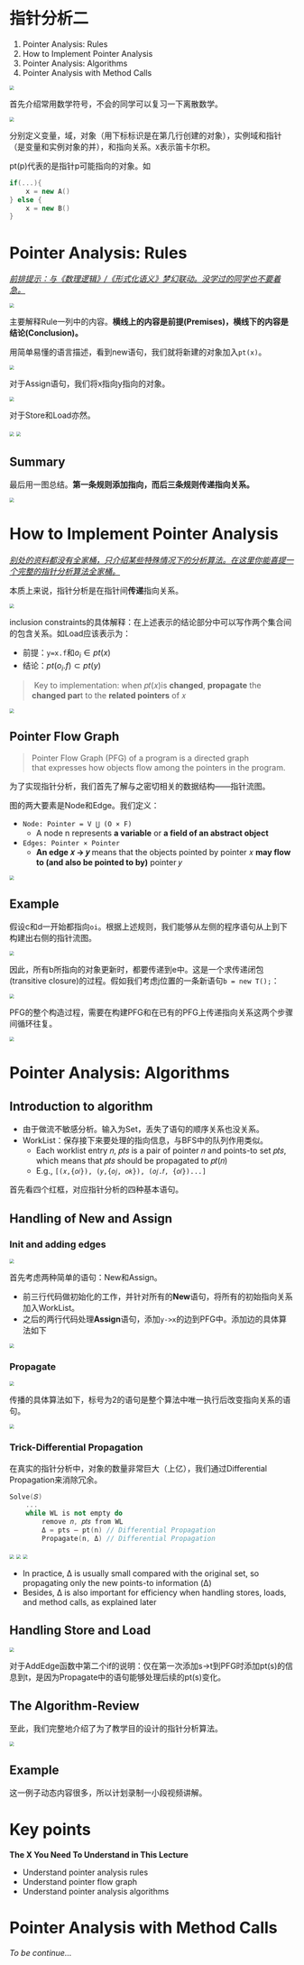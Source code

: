 # 指针分析二

1. Pointer Analysis: Rules
2. How to Implement Pointer Analysis
3. Pointer Analysis: Algorithms
4. Pointer Analysis with Method Calls

<img src="04-03-pointer2-analysis-spa.assets/image-20201105195029800.png" style="zoom:50%;" />

首先介绍常用数学符号，不会的同学可以复习一下离散数学。

<img src="04-03-pointer2-analysis-spa.assets/image-20201105195154527.png" style="zoom:50%;" />

分别定义变量，域，对象（用下标标识是在第几行创建的对象），实例域和指针（是变量和实例对象的并），和指向关系。`X`表示笛卡尔积。

pt(p)代表的是指针p可能指向的对象。如

```cpp
if(...){
    x = new A()
} else {
    x = new B()
}
```

# Pointer Analysis: Rules

<u>*前排提示：与《数理逻辑》/《形式化语义》梦幻联动。没学过的同学也不要着急。*</u>

<img src="04-03-pointer2-analysis-spa.assets/image-20201105195524932.png" style="zoom:50%;" />

主要解释Rule一列中的内容。**横线上的内容是前提(Premises)，横线下的内容是结论(Conclusion)。**

用简单易懂的语言描述，看到new语句，我们就将新建的对象加入`pt(x)`。

<img src="04-03-pointer2-analysis-spa.assets/image-20201105195943007.png" style="zoom:50%;" />

对于Assign语句，我们将x指向y指向的对象。

<img src="04-03-pointer2-analysis-spa.assets/image-20201105235312349.png" style="zoom:50%;" />

对于Store和Load亦然。

<img src="04-03-pointer2-analysis-spa.assets/image-20201105200112512.png" style="zoom:50%;" />

<img src="04-03-pointer2-analysis-spa.assets/image-20201105200123601.png" style="zoom:50%;" />

## Summary

最后用一图总结。**第一条规则添加指向，而后三条规则传递指向关系。**

<img src="04-03-pointer2-analysis-spa.assets/image-20201105200412145.png" style="zoom:50%;" />

# How to Implement Pointer Analysis

*<u>别处的资料都没有全家桶，只介绍某些特殊情况下的分析算法。在这里你能喜提一个完整的指针分析算法全家桶。</u>*

本质上来说，指针分析是在指针间**传递**指向关系。

<img src="04-03-pointer2-analysis-spa.assets/image-20201105200815104.png" style="zoom:50%;" />

inclusion constraints的具体解释：在上述表示的结论部分中可以写作两个集合间的包含关系。如Load应该表示为：

-   前提：`y=x.f`和$o_i \in pt(x)$
-   结论：$pt(o_i.f) \subset pt(y)$

>   ​	Key to implementation: when 𝑝𝑡(𝑥)is **changed**, **propagate** the **changed par**t to the **related pointers** of 𝑥

<img src="04-03-pointer2-analysis-spa.assets/image-20201105201018655.png" style="zoom:50%;" />

## Pointer Flow Graph

>   Pointer Flow Graph (PFG) of a program is a directed graph  
>   that expresses how objects flow among the pointers in the program.

为了实现指针分析，我们首先了解与之密切相关的数据结构——指针流图。

图的两大要素是Node和Edge。我们定义：

-   `Node: Pointer = V ⋃ (O × F)`
    -   A node n represents **a variable** or **a field of an abstract object**
-   `Edges: Pointer × Pointer`
    -   **An edge 𝑥 -> 𝑦** means that the objects pointed by pointer 𝑥 **may flow to (and also be pointed to by)** pointer 𝑦

<img src="04-03-pointer2-analysis-spa.assets/image-20201105201421501.png" style="zoom:50%;" />

## Example

假设c和d一开始都指向`oi`。根据上述规则，我们能够从左侧的程序语句从上到下构建出右侧的指针流图。

<img src="04-03-pointer2-analysis-spa.assets/image-20201105201746860.png" style="zoom:50%;" />

因此，所有b所指向的对象更新时，都要传递到e中。这是一个求传递闭包(transitive closure)的过程。假如我们考虑j位置的一条新语句`b = new T();`：

<img src="04-03-pointer2-analysis-spa.assets/image-20201105201939088.png" style="zoom:50%;" />

PFG的整个构造过程，需要在构建PFG和在已有的PFG上传递指向关系这两个步骤间循环往复。

<img src="04-03-pointer2-analysis-spa.assets/image-20201105202101633.png" style="zoom:50%;" />

# Pointer Analysis: Algorithms

## Introduction to algorithm

-   由于做流不敏感分析。输入为Set，丢失了语句的顺序关系也没关系。
-   WorkList：保存接下来要处理的指向信息，与BFS中的队列作用类似。
    -   Each worklist entry 𝑛, 𝑝𝑡𝑠 is a pair of pointer 𝑛 and points-to set 𝑝𝑡𝑠, which means that 𝑝𝑡𝑠 should be propagated to 𝑝𝑡(𝑛)
    -   E.g., `[(𝑥,{𝑜𝑖}), (𝑦,{𝑜𝑗, 𝑜𝑘}), (𝑜𝑗.𝑓, {𝑜𝑙})...]`

首先看四个红框，对应指针分析的四种基本语句。

## Handling of New and Assign

### Init and adding edges

<img src="04-03-pointer2-analysis-spa.assets/image-20201112191544354.png" style="zoom:50%;" />

首先考虑两种简单的语句：New和Assign。

-   前三行代码做初始化的工作，并针对所有的**New**语句，将所有的初始指向关系加入WorkList。
-   之后的两行代码处理**Assign**语句，添加`y->x`的边到PFG中。添加边的具体算法如下

<img src="04-03-pointer2-analysis-spa.assets/image-20201112191630283.png" style="zoom:50%;" />

###  Propagate

<img src="04-03-pointer2-analysis-spa.assets/image-20201112193329365.png" style="zoom:50%;" />

传播的具体算法如下，标号为2的语句是整个算法中唯一执行后改变指向关系的语句。

<img src="04-03-pointer2-analysis-spa.assets/image-20201112193357268.png" style="zoom:50%;" />

### Trick-Differential Propagation

在真实的指针分析中，对象的数量非常巨大（上亿），我们通过Differential Propagation来消除冗余。

```cpp
Solve(𝑆)
    ...
    while WL is not empty do
        remove 𝑛, 𝑝𝑡𝑠 from WL
        Δ = pts – pt(n) // Differential Propagation
        Propagate(n, Δ) // Differential Propagation
```

<img src="04-03-pointer2-analysis-spa.assets/image-20201112194234928.png" style="zoom:50%;" />

<img src="04-03-pointer2-analysis-spa.assets/image-20201112194358502.png" style="zoom:50%;" />

<img src="04-03-pointer2-analysis-spa.assets/image-20201112194555582.png" style="zoom:50%;" />

-   In practice, Δ is usually small compared with the original set, so propagating only the new points-to information (Δ) 
-   Besides, Δ is also important for efficiency when handling stores, loads, and method calls, as explained later

## Handling Store and Load

<img src="04-03-pointer2-analysis-spa.assets/image-20201112195502575.png" style="zoom:50%;" />

对于AddEdge函数中第二个if的说明：仅在第一次添加s->t到PFG时添加pt(s)的信息到t，是因为Propagate中的语句能够处理后续的pt(s)变化。

## The Algorithm-Review

至此，我们完整地介绍了为了教学目的设计的指针分析算法。

<img src="04-03-pointer2-analysis-spa.assets/image-20201123205009821.png" style="zoom:50%;" />

## Example

这一例子动态内容很多，所以计划录制一小段视频讲解。

# Key points

**The X You Need To Understand in This Lecture**

-   Understand pointer analysis rules
-   Understand pointer flow graph
-   Understand pointer analysis algorithms





# Pointer Analysis with Method Calls

*To be continue...*
